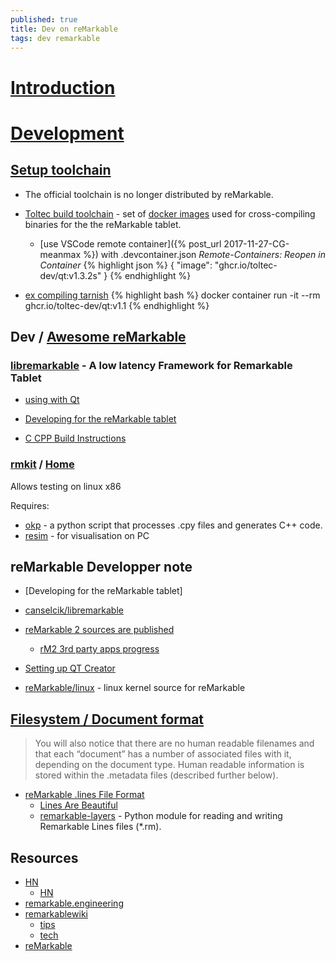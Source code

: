 ```yaml
---
published: true
title: Dev on reMarkable
tags: dev remarkable
---
```

# [Introduction](https://dragly.org/2017/12/01/developing-for-the-remarkable/)

# [Development](https://remarkablewiki.com/devel/start)
## [Setup toolchain](https://remarkablewiki.com/devel/toolchain)
- The official toolchain is no longer distributed by reMarkable.
- [Toltec build toolchain](https://github.com/toltec-dev/toolchain/) - set of [docker images](https://github.com/orgs/toltec-dev/packages) used for cross-compiling binaries for the the reMarkable tablet.
    - [use VSCode remote container]({% post_url 2017-11-27-CG-meanmax %}) with .devcontainer.json *Remote-Containers: Reopen in Container*
{% highlight json %}
{
    "image": "ghcr.io/toltec-dev/qt:v1.3.2s"
}
{% endhighlight %}

- [ex compiling tarnish](https://github.com/Eeems/oxide/issues/96)
{% highlight bash %}
docker container run -it --rm ghcr.io/toltec-dev/qt:v1.1
{% endhighlight %}

## Dev / [Awesome reMarkable](https://awesomeopensource.com/project/reHackable/awesome-reMarkable)

### [libremarkable](https://github.com/canselcik/libremarkable) - A **low latency** Framework for Remarkable Tablet
- [using with Qt](https://github.com/canselcik/libremarkable/issues/12)
- [Developing for the reMarkable tablet](https://dragly.org/2017/12/01/developing-for-the-remarkable/)

- [C CPP Build Instructions](https://github.com/canselcik/libremarkable/wiki/C-CPP-Build-Instructions)

### [rmkit](https://github.com/rmkit-dev/rmkit/blob/master/docs/BUILDING.md) / [Home](https://rmkit.dev/)
Allows testing on linux x86

Requires:
- [okp](https://pypi.org/project/okp/) - a python script that processes .cpy files and generates C++ code.
- [resim]() - for visualisation on PC

## reMarkable Developper note


- [Developing for the reMarkable tablet]
- [canselcik/libremarkable](https://github.com/canselcik/libremarkable)

- [reMarkable 2 sources are published](https://www.reddit.com/r/RemarkableTablet/comments/jp9gq9/remarkable_2_sources_are_published/)
	- [rM2 3rd party apps progress](https://www.reddit.com/r/RemarkableTablet/comments/jp2h4s/rm2_3rd_party_apps_progress/)

- [Setting up QT Creator](https://remarkablewiki.com/devel/qt_creator)
- [reMarkable/linux](https://github.com/reMarkable/linux) - linux kernel source for reMarkable

## [Filesystem / Document format](https://remarkablewiki.com/tech/filesystem)
> You will also notice that there are no human readable filenames and that each “document” has a number of associated files with it, depending on the document type. Human readable information is stored within the .metadata files (described further below). 

- [reMarkable .lines File Format](https://plasma.ninja/blog/devices/remarkable/binary/format/2017/12/26/reMarkable-lines-file-format.html)
	- [Lines Are Beautiful](https://github.com/ax3l/lines-are-beautiful)
    - [remarkable-layers](https://github.com/bsdz/remarkable-layers/) - Python module for reading and writing Remarkable Lines files (*.rm).


## Resources
- [HN](https://news.ycombinator.com/item?id=22604597) 
	- [HN](https://news.ycombinator.com/item?id=21040343)
- [remarkable.engineering](https://remarkable.engineering/)
- [remarkablewiki](https://remarkablewiki.com/start)
	- [tips](https://remarkablewiki.com/tips/start)
	- [tech](https://remarkablewiki.com/tech/start)
- [reMarkable](https://duckpond.ch/nix/bash/2020/01/08/reMarkable.html)
